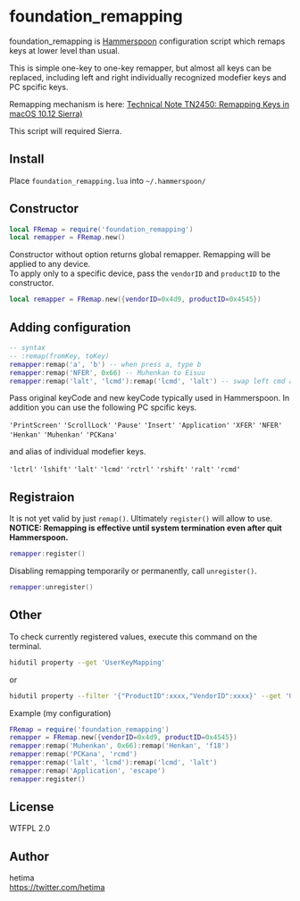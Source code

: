 
# foundation_remapping

foundation_remapping is [Hammerspoon](http://www.hammerspoon.org/) configuration script which remaps keys at lower level than usual.

This is simple one-key to one-key remapper, but almost all keys can be replaced, including left and right individually recognized modefier keys and PC spcific keys.

Remapping mechanism is here:
[Technical Note TN2450: Remapping Keys in macOS 10.12 Sierra)](https://developer.apple.com/library/content/technotes/tn2450/_index.html)

This script will required Sierra.

## Install

Place `foundation_remapping.lua` into `~/.hammerspoon/`

## Constructor

```lua
local FRemap = require('foundation_remapping')
local remapper = FRemap.new()
```

Constructor without option returns global remapper. Remapping will be applied to any device.  
To apply only to a specific device, pass the `vendorID` and `productID` to the constructor.

```lua
local remapper = FRemap.new({vendorID=0x4d9, productID=0x4545})
```
## Adding configuration

```lua
-- syntax
-- :remap(fromKey, toKey)
remapper:remap('a', 'b') -- when press a, type b
remapper:remap('NFER', 0x66) -- Muhenkan to Eisuu
remapper:remap('lalt', 'lcmd'):remap('lcmd', 'lalt') -- swap left cmd and alt
```

Pass original keyCode and new keyCode typically used in Hammerspoon. In addition you can use the following PC spcific keys.

`'PrintScreen'` `'ScrollLock'` `'Pause'` `'Insert'` `'Application'` `'XFER'` `'NFER'` `'Henkan'` `'Muhenkan'` `'PCKana'`

and alias of individual modefier keys.

`'lctrl'` `'lshift'` `'lalt'` `'lcmd'` `'rctrl'` `'rshift'` `'ralt'` `'rcmd'`

## Registraion

It is not yet valid by just `remap()`. Ultimately `register()` will allow to use.  
**NOTICE: Remapping is effective until system termination even after quit Hammerspoon.**

```lua
remapper:register()
```

Disabling remapping temporarily or permanently, call `unregister()`.

```lua
remapper:unregister()
```

## Other


To check currently registered values, execute this command on the terminal.

```sh
hidutil property --get 'UserKeyMapping'
```
or
```sh
hidutil property --filter '{"ProductID":xxxx,"VendorID":xxxx}' --get 'UserKeyMapping'
```

Example (my configuration)
```lua
FRemap = require('foundation_remapping')
remapper = FRemap.new({vendorID=0x4d9, productID=0x4545})
remapper:remap('Muhenkan', 0x66):remap('Henkan', 'f18')
remapper:remap('PCKana', 'rcmd')
remapper:remap('lalt', 'lcmd'):remap('lcmd', 'lalt')
remapper:remap('Application', 'escape')
remapper:register()
```

## License

WTFPL 2.0

## Author

hetima  
https://twitter.com/hetima

